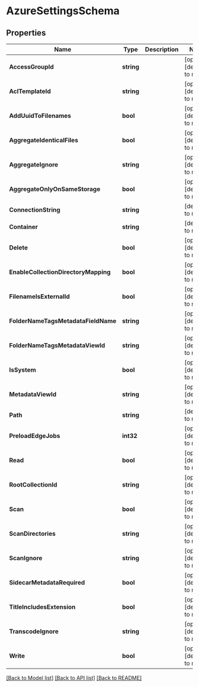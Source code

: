 # AzureSettingsSchema

## Properties
Name | Type | Description | Notes
------------ | ------------- | ------------- | -------------
**AccessGroupId** | **string** |  | [optional] [default to null]
**AclTemplateId** | **string** |  | [optional] [default to null]
**AddUuidToFilenames** | **bool** |  | [optional] [default to null]
**AggregateIdenticalFiles** | **bool** |  | [optional] [default to null]
**AggregateIgnore** | **string** |  | [optional] [default to null]
**AggregateOnlyOnSameStorage** | **bool** |  | [optional] [default to null]
**ConnectionString** | **string** |  | [default to null]
**Container** | **string** |  | [default to null]
**Delete** | **bool** |  | [optional] [default to null]
**EnableCollectionDirectoryMapping** | **bool** |  | [optional] [default to null]
**FilenameIsExternalId** | **bool** |  | [optional] [default to null]
**FolderNameTagsMetadataFieldName** | **string** |  | [optional] [default to null]
**FolderNameTagsMetadataViewId** | **string** |  | [optional] [default to null]
**IsSystem** | **bool** |  | [optional] [default to null]
**MetadataViewId** | **string** |  | [optional] [default to null]
**Path** | **string** |  | [default to null]
**PreloadEdgeJobs** | **int32** |  | [optional] [default to null]
**Read** | **bool** |  | [optional] [default to null]
**RootCollectionId** | **string** |  | [optional] [default to null]
**Scan** | **bool** |  | [optional] [default to null]
**ScanDirectories** | **string** |  | [optional] [default to null]
**ScanIgnore** | **string** |  | [optional] [default to null]
**SidecarMetadataRequired** | **bool** |  | [optional] [default to null]
**TitleIncludesExtension** | **bool** |  | [optional] [default to null]
**TranscodeIgnore** | **string** |  | [optional] [default to null]
**Write** | **bool** |  | [optional] [default to null]

[[Back to Model list]](../README.md#documentation-for-models) [[Back to API list]](../README.md#documentation-for-api-endpoints) [[Back to README]](../README.md)


